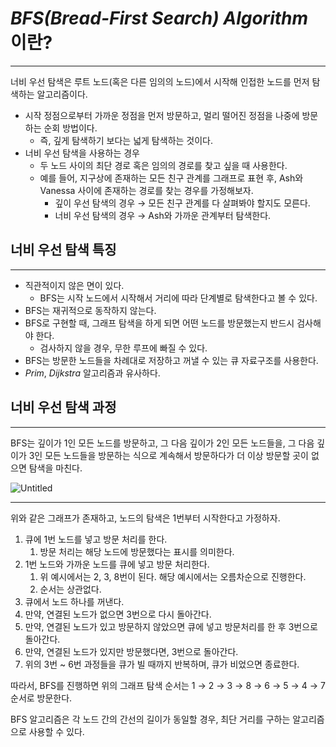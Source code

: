 # *BFS(Bread-First Search) Algorithm* 이란?

---

너비 우선 탐색은 루트 노드(혹은 다른 임의의 노드)에서 시작해 인접한 노드를 먼저 탐색하는 알고리즘이다.

- 시작 정점으로부터 가까운 정점을 먼저 방문하고, 멀리 떨어진 정점을 나중에 방문하는 순회 방법이다.
    - 즉, 깊게 탐색하기 보다는 넓게 탐색하는 것이다.
- 너비 우선 탐색을 사용하는 경우
    - 두 노드 사이의 최단 경로 혹은 임의의 경로를 찾고 싶을 때 사용한다.
    - 예를 들어, 지구상에 존재하는 모든 친구 관계를 그래프로 표현 후, Ash와 Vanessa 사이에 존재하는 경로를 찾는 경우를 가정해보자.
        - 깊이 우선 탐색의 경우 → 모든 친구 관계를 다 살펴봐야 할지도 모른다.
        - 너비 우선 탐색의 경우 → Ash와 가까운 관계부터 탐색한다.

## 너비 우선 탐색 특징

---

- 직관적이지 않은 면이 있다.
    - BFS는 시작 노드에서 시작해서 거리에 따라 단계별로 탐색한다고 볼 수 있다.
- BFS는 재귀적으로 동작하지 않는다.
- BFS로 구현할 때, 그래프 탐색을 하게 되면 어떤 노드를 방문했는지 반드시 검사해야 한다.
    - 검사하지 않을 경우, 무한 루프에 빠질 수 있다.
- BFS는 방문한 노드들을 차례대로 저장하고 꺼낼 수 있는 큐 자료구조를 사용한다.
- *Prim*, *Dijkstra* 알고리즘과 유사하다.

## 너비 우선 탐색 과정

---

BFS는 깊이가 1인 모든 노드를 방문하고, 그 다음 깊이가 2인 모든 노드들을, 그 다음 깊이가 3인 모든 노드들을 방문하는 식으로 계속해서 방문하다가 더 이상 방문할 곳이 없으면 탐색을 마친다.

![Untitled](https://prod-files-secure.s3.us-west-2.amazonaws.com/c33fee58-8f40-4523-b222-c56099de30a9/84b54b32-44f9-4bab-a030-990316176ccf/Untitled.png)

---

위와 같은 그래프가 존재하고, 노드의 탐색은 1번부터 시작한다고 가정하자.

1. 큐에 1번 노드를 넣고 방문 처리를 한다.
    1. 방문 처리는 해당 노드에 방문했다는 표시를 의미한다.
2. 1번 노드와 가까운 노드를 큐에 넣고 방문 처리한다.
    1. 위 예시에서는 2, 3, 8번이 된다. 해당 예시에서는 오름차순으로 진행한다.
    2. 순서는 상관없다.
3. 큐에서 노드 하나를 꺼낸다.
4. 만약, 연결된 노드가 없으면 3번으로 다시 돌아간다.
5. 만약, 연결된 노드가 있고 방문하지 않았으면 큐에 넣고 방문처리를 한 후 3번으로 돌아간다.
6. 만약, 연결된 노드가 있지만 방문했다면, 3번으로 돌아간다.
7. 위의 3번 ~ 6번 과정들을 큐가 빌 때까지 반복하며, 큐가 비었으면 종료한다.

따라서, BFS를 진행하면 위의 그래프 탐색 순서는 1 → 2 → 3 → 8 → 6 → 5 → 4 → 7 순서로 방문한다.

BFS 알고리즘은 각 노드 간의 간선의 길이가 동일할 경우, 최단 거리를 구하는 알고리즘으로 사용할 수 있다.